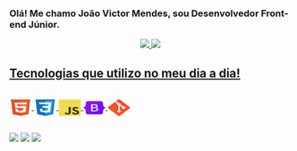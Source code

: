 ### Olá! Me chamo João Victor Mendes, sou Desenvolvedor Front-end Júnior.



<div align="center">
  <a href="https://github.com/JoaoMendes1">
  <img height="180em" src="https://github-readme-stats.vercel.app/api?username=JoaoMendes1&show_icons=true&theme=cobalt&include_all_commits=true&count_private=true"/>
  <img height="180em" src="https://github-readme-stats.vercel.app/api/top-langs/?username=JoaoMendes1&layout=compact&langs_count=7&theme=cobalt"/>
</div>


##  Tecnologias que utilizo no meu dia a dia! 


<div style="display: inline_block"><br>
  <img align="center" alt="João-Js" height="30" width="40" src="https://github.com/devicons/devicon/blob/master/icons/html5/html5-original.svg">
  <img align="center" alt="João-Ts" height="30" width="40" src="https://github.com/devicons/devicon/blob/master/icons/css3/css3-original.svg">
  <img align="center" alt="João-React" height="30" width="40" src="https://github.com/devicons/devicon/blob/master/icons/javascript/javascript-original.svg">
  <img align="center" alt="João-React" height="30" width="40" src="https://github.com/devicons/devicon/blob/master/icons/bootstrap/bootstrap-original.svg">
  <img align="center" alt="João-CSS" height="30" width="40" src="https://github.com/devicons/devicon/blob/master/icons/git/git-original.svg">

</div>
  
##
 
<div> 
  <a href="https://instagram.com/joao_mendes08" target="_blank"><img src="https://img.shields.io/badge/-Instagram-%23E4405F?style=for-the-badge&logo=instagram&logoColor=white" target="_blank"></a>
  <a href = "mailto:joaodev21@gmail.com"><img src="https://img.shields.io/badge/-Gmail-%23333?style=for-the-badge&logo=gmail&logoColor=white" target="_blank"></a>
  <a href="https://www.linkedin.com/in/jo%C3%A3o-victor-mendes-41521b1b9/" target="_blank"><img src="https://img.shields.io/badge/-LinkedIn-%230077B5?style=for-the-badge&logo=linkedin&logoColor=white" target="_blank"></a> 
 
 
</div>

